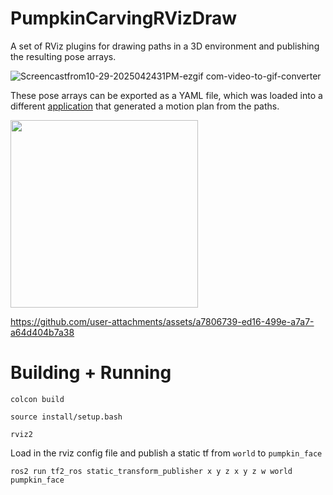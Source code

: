 # PumpkinCarvingRVizDraw

A set of RViz plugins for drawing paths in a 3D environment and publishing the resulting pose arrays.

![Screencastfrom10-29-2025042431PM-ezgif com-video-to-gif-converter](https://github.com/user-attachments/assets/715677d3-9e22-4bbb-b425-1ade1e974dd2)

These pose arrays can be exported as a YAML file, which was loaded into a different [application](https://github.com/SamanthaSmith04/pumpkin_carving/tree/f13442de0f7fb0ec442f48214bfd000b8b1f774f) that generated a motion plan from the paths.

<img width=300px src="https://github.com/user-attachments/assets/3982c343-809a-475f-9315-4070a367e572"/>


https://github.com/user-attachments/assets/a7806739-ed16-499e-a7a7-a64d404b7a38

# Building + Running
```
colcon build

source install/setup.bash

rviz2
```

Load in the rviz config file and publish a static tf from `world` to `pumpkin_face`

`ros2 run tf2_ros static_transform_publisher x y z x y z w world pumpkin_face`
